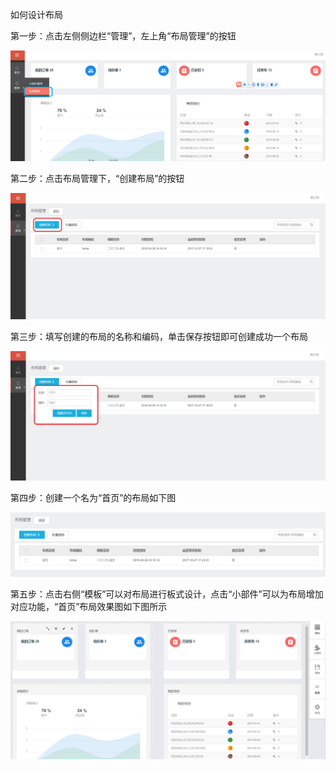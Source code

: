 如何设计布局

第一步：点击左侧侧边栏“管理”，左上角“布局管理”的按钮

![](/articles/cportal/2-/images/4-1.PNG)


第二步：点击布局管理下，“创建布局”的按钮

![](/articles/cportal/2-/images/4-2.PNG)

第三步：填写创建的布局的名称和编码，单击保存按钮即可创建成功一个布局

![](/articles/cportal/2-/images/4-3.PNG)

第四步：创建一个名为“首页”的布局如下图


![](/articles/cportal/2-/images/4-4.PNG)

第五步：点击右侧“模板”可以对布局进行板式设计，点击“小部件”可以为布局增加对应功能，“首页”布局效果图如下图所示


![](/articles/cportal/2-/images/4-5.PNG)



